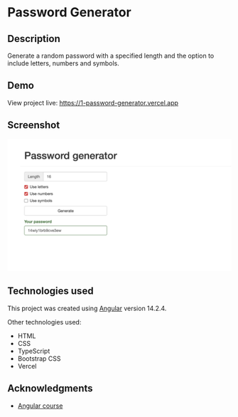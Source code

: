
# Password Generator

## Description

Generate a random password with a specified length and the option to include letters, numbers and symbols.

## Demo

View project live: https://1-password-generator.vercel.app


## Screenshot

![Password generator app screenshot](assets/screenshot.png)

## Technologies used

This project was created using [Angular](https://github.com/angular/angular-cli) version 14.2.4.

Other technologies used: 

 - HTML
 - CSS
 - TypeScript
 - Bootstrap CSS
 - Vercel

## Acknowledgments
* [Angular course](https://www.udemy.com/course/the-modern-angular-bootcamp/)